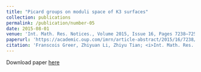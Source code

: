 ```yaml
---
title: "Picard groups on moduli space of K3 surfaces"
collection: publications
permalink: /publication/number-05
date: 2015-08-01
venue: 'Int. Math. Res. Notices., Volume 2015, Issue 16, Pages 7238–7257'
paperurl: 'https://academic.oup.com/imrn/article-abstract/2015/16/7238/742755?redirectedFrom=fulltext&login=true'
citation: 'Franscois Greer, Zhiyuan Li, Zhiyu Tian; <i>Int. Math. Res. Notices.</i>, Volume 2015, Issue 16, Pages 7238–7257 (2015).'
---
```


Download paper [here](https://academic.oup.com/imrn/article-abstract/2015/16/7238/742755?redirectedFrom=fulltext&login=true)


